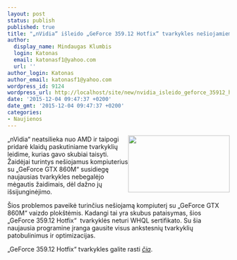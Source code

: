 ```yaml
---
layout: post
status: publish
published: true
title: "„nVidia“ išleido „GeForce 359.12 Hotfix“ tvarkykles nešiojamiems kompiuteriams"
author:
  display_name: Mindaugas Klumbis
  login: Katonas
  email: katonasf1@yahoo.com
  url: ''
author_login: Katonas
author_email: katonasf1@yahoo.com
wordpress_id: 9124
wordpress_url: http://localhost/site/new/nvidia_isleido_geforce_35912_hotfix_tvarkykles_nesiojamiems_kompiuteriams/
date: '2015-12-04 09:47:37 +0200'
date_gmt: '2015-12-04 09:47:37 +0200'
categories:
- Naujienos
---
```

<p>
	<img alt="" src="http://technews.lt/userfiles/nvidia_geforce_gtx_logo_artwork.jpg" style="width: 230px; height: 129px; float: right;" />&bdquo;nVidia&ldquo; neatsilieka nuo AMD ir taipogi pridarė klaidų paskutiniame tvarkyklių leidime, kurias gavo skubiai taisyti. Žaidėjai turintys ne&scaron;iojamus kompiuterius su &bdquo;GeForce GTX 860M&ldquo; susidiegę naujausias tvarkykles nebegalėjo mėgautis žaidimais, dėl dažno jų i&scaron;sijunginėjimo.</p>
<p>
	&Scaron;ios problemos paveikė turinčius ne&scaron;iojamą kompiuterį su &bdquo;GeForce GTX 860M&ldquo; vaizdo plok&scaron;tėmis. Kadangi tai yra skubus pataisymas, &scaron;ios &bdquo;GeForce 359.12 Hotfix&ldquo; &nbsp;tvarkyklės neturi WHQL sertifikato. Su &scaron;ia naujausia programine įranga gausite visus ankstesnių tvarkyklių patobulinimus ir optimizacijas.</p>
<p>
	&bdquo;GeForce 359.12 Hotfix&ldquo; tvarkykles galite rasti <em><a href="http://nvidia.custhelp.com/app/answers/detail/a_id/3812">čia</a></em>.</p>
